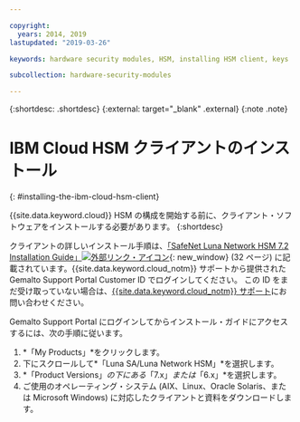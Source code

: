 ```yaml
---

copyright:
  years: 2014, 2019
lastupdated: "2019-03-26"

keywords: hardware security modules, HSM, installing HSM client, keys

subcollection: hardware-security-modules

---
```


{:shortdesc: .shortdesc}
{:external: target="_blank" .external}
{:note .note}

# IBM Cloud HSM クライアントのインストール
{: #installing-the-ibm-cloud-hsm-client}

{{site.data.keyword.cloud}} HSM の構成を開始する前に、クライアント・ソフトウェアをインストールする必要があります。
{:shortdesc}

クライアントの詳しいインストール手順は、[「SafeNet Luna Network HSM 7.2 Installation Guide」![外部リンク・アイコン](../../icons/launch-glyph.svg "外部リンク・アイコン")](https://supportportal.gemalto.com/csm?id=kb_article_view&sys_kb_id=19a81c8bdb9a1fc8d298728dae96197d&sysparm_article=KB0017573){: new_window} (32 ページ) に記載されています。{{site.data.keyword.cloud_notm}} サポートから提供された Gemalto Support Portal Customer ID でログインしてください。 この ID をまだ受け取っていない場合は、[{{site.data.keyword.cloud_notm}} サポート](/docs/get-support?topic=get-support-getting-customer-support#getting-customer-support)にお問い合わせください。

Gemalto Support Portal にログインしてからインストール・ガイドにアクセスするには、次の手順に従います。

1. *「My Products」*をクリックします。
2. 下にスクロールして*「Luna SA/Luna Network HSM」*を選択します。
3. *「Product Versions」*の下にある*「7.x」*または*「6.x」*を選択します。
4. ご使用のオペレーティング・システム (AIX、Linux、Oracle Solaris、または Microsoft Windows) に対応したクライアントと資料をダウンロードします。
